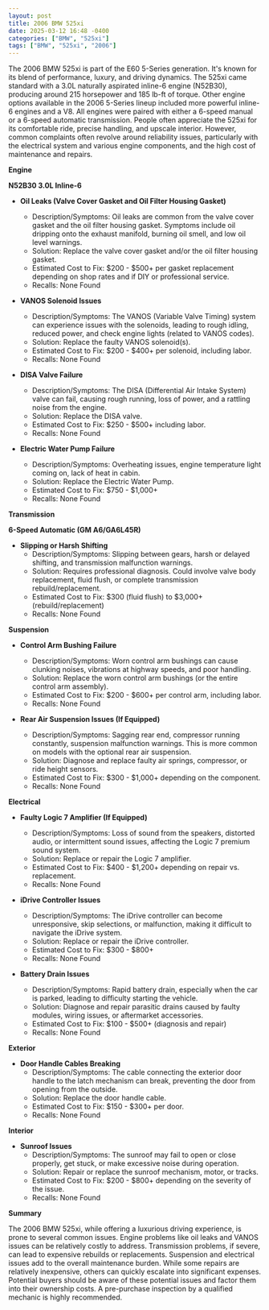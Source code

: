 ```yaml
---
layout: post
title: 2006 BMW 525xi
date: 2025-03-12 16:48 -0400
categories: ["BMW", "525xi"]
tags: ["BMW", "525xi", "2006"]
---
```

The 2006 BMW 525xi is part of the E60 5-Series generation. It's known for its blend of performance, luxury, and driving dynamics. The 525xi came standard with a 3.0L naturally aspirated inline-6 engine (N52B30), producing around 215 horsepower and 185 lb-ft of torque. Other engine options available in the 2006 5-Series lineup included more powerful inline-6 engines and a V8. All engines were paired with either a 6-speed manual or a 6-speed automatic transmission. People often appreciate the 525xi for its comfortable ride, precise handling, and upscale interior. However, common complaints often revolve around reliability issues, particularly with the electrical system and various engine components, and the high cost of maintenance and repairs.

**Engine**

**N52B30 3.0L Inline-6**

*   **Oil Leaks (Valve Cover Gasket and Oil Filter Housing Gasket)**
    *   Description/Symptoms: Oil leaks are common from the valve cover gasket and the oil filter housing gasket. Symptoms include oil dripping onto the exhaust manifold, burning oil smell, and low oil level warnings.
    *   Solution: Replace the valve cover gasket and/or the oil filter housing gasket.
    *   Estimated Cost to Fix: $200 - $500+ per gasket replacement depending on shop rates and if DIY or professional service.
    *   Recalls: None Found

*   **VANOS Solenoid Issues**
    *   Description/Symptoms: The VANOS (Variable Valve Timing) system can experience issues with the solenoids, leading to rough idling, reduced power, and check engine lights (related to VANOS codes).
    *   Solution: Replace the faulty VANOS solenoid(s).
    *   Estimated Cost to Fix: $200 - $400+ per solenoid, including labor.
    *   Recalls: None Found

*   **DISA Valve Failure**
    *   Description/Symptoms: The DISA (Differential Air Intake System) valve can fail, causing rough running, loss of power, and a rattling noise from the engine.
    *   Solution: Replace the DISA valve.
    *   Estimated Cost to Fix: $250 - $500+ including labor.
    *   Recalls: None Found

*   **Electric Water Pump Failure**
    * Description/Symptoms: Overheating issues, engine temperature light coming on, lack of heat in cabin.
    * Solution: Replace the Electric Water Pump.
    * Estimated Cost to Fix: $750 - $1,000+
    * Recalls: None Found

**Transmission**

**6-Speed Automatic (GM A6/GA6L45R)**

*   **Slipping or Harsh Shifting**
    *   Description/Symptoms: Slipping between gears, harsh or delayed shifting, and transmission malfunction warnings.
    *   Solution: Requires professional diagnosis. Could involve valve body replacement, fluid flush, or complete transmission rebuild/replacement.
    *   Estimated Cost to Fix: $300 (fluid flush) to $3,000+ (rebuild/replacement)
    *   Recalls: None Found

**Suspension**

*   **Control Arm Bushing Failure**
    *   Description/Symptoms: Worn control arm bushings can cause clunking noises, vibrations at highway speeds, and poor handling.
    *   Solution: Replace the worn control arm bushings (or the entire control arm assembly).
    *   Estimated Cost to Fix: $200 - $600+ per control arm, including labor.
    *   Recalls: None Found

*   **Rear Air Suspension Issues (If Equipped)**
    *   Description/Symptoms: Sagging rear end, compressor running constantly, suspension malfunction warnings. This is more common on models with the optional rear air suspension.
    *   Solution: Diagnose and replace faulty air springs, compressor, or ride height sensors.
    *   Estimated Cost to Fix: $300 - $1,000+ depending on the component.
    *   Recalls: None Found

**Electrical**

*   **Faulty Logic 7 Amplifier (If Equipped)**
    *   Description/Symptoms: Loss of sound from the speakers, distorted audio, or intermittent sound issues, affecting the Logic 7 premium sound system.
    *   Solution: Replace or repair the Logic 7 amplifier.
    *   Estimated Cost to Fix: $400 - $1,200+ depending on repair vs. replacement.
    *   Recalls: None Found

*   **iDrive Controller Issues**
    *   Description/Symptoms: The iDrive controller can become unresponsive, skip selections, or malfunction, making it difficult to navigate the iDrive system.
    *   Solution: Replace or repair the iDrive controller.
    *   Estimated Cost to Fix: $300 - $800+
    *   Recalls: None Found

*   **Battery Drain Issues**
    *   Description/Symptoms: Rapid battery drain, especially when the car is parked, leading to difficulty starting the vehicle.
    *   Solution: Diagnose and repair parasitic drains caused by faulty modules, wiring issues, or aftermarket accessories.
    *   Estimated Cost to Fix: $100 - $500+ (diagnosis and repair)
    *   Recalls: None Found

**Exterior**

*   **Door Handle Cables Breaking**
    *   Description/Symptoms: The cable connecting the exterior door handle to the latch mechanism can break, preventing the door from opening from the outside.
    *   Solution: Replace the door handle cable.
    *   Estimated Cost to Fix: $150 - $300+ per door.
    *   Recalls: None Found

**Interior**

*   **Sunroof Issues**
    *   Description/Symptoms: The sunroof may fail to open or close properly, get stuck, or make excessive noise during operation.
    *   Solution: Repair or replace the sunroof mechanism, motor, or tracks.
    *   Estimated Cost to Fix: $200 - $800+ depending on the severity of the issue.
    *   Recalls: None Found

**Summary**

The 2006 BMW 525xi, while offering a luxurious driving experience, is prone to several common issues. Engine problems like oil leaks and VANOS issues can be relatively costly to address. Transmission problems, if severe, can lead to expensive rebuilds or replacements. Suspension and electrical issues add to the overall maintenance burden. While some repairs are relatively inexpensive, others can quickly escalate into significant expenses. Potential buyers should be aware of these potential issues and factor them into their ownership costs. A pre-purchase inspection by a qualified mechanic is highly recommended.

